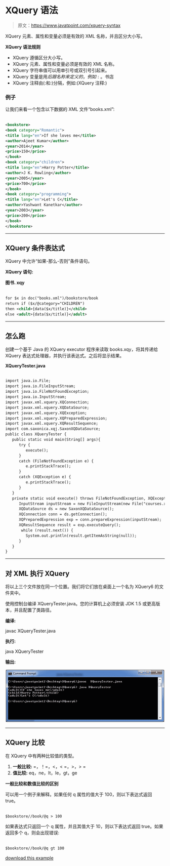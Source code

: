 # XQuery 语法

> 原文：<https://www.javatpoint.com/xquery-syntax>

XQuery 元素、属性和变量必须是有效的 XML 名称，并且区分大小写。

**XQuery 语法规则**

*   XQuery 遵循区分大小写。
*   XQuery 元素、属性和变量必须是有效的 XML 名称。
*   XQuery 字符串值可以用单引号或双引号引起来。
*   XQuery 变量是用$后跟名称来定义的，例如:。$书店
*   XQuery 注释由(:和:)分隔，例如:(XQuery 注释:)

### 例子

让我们来看一个包含以下数据的 XML 文件“books.xml”:

```xml

<bookstore>
<book category="Romantic">
<title lang="en">If she loves me</title>
<author>Ajeet Kumar</author>
<year>2014</year>
<price>150</price>
</book>
<book category="children">
<title lang="en">Harry Potter</title>
<author>J K. Rowling</author>
<year>2005</year>
<price>700</price>
</book>
<book category="programming">
<title lang="en">Let's C</title>
<author>Yashwant Kanetkar</author>
<year>2003</year>
<price>200</price>
</book>
</bookstore>

```

* * *

## XQuery 条件表达式

XQuery 中允许“如果-那么-否则”条件语句。

**XQuery 语句:**

**图书. xqy**

```xml

for $x in doc("books.xml")/bookstore/book
return if ($x/@category="CHILDREN")
then <child>{data($x/title)}</child>
else <adult>{data($x/title)}</adult>

```

* * *

## 怎么跑

创建一个基于 Java 的 XQuery executor 程序来读取 books.xqy，将其传递给 XQuery 表达式处理器，并执行该表达式。之后将显示结果。

**XQueryTester.java**

```xml

import java.io.File;
import java.io.FileInputStream;
import java.io.FileNotFoundException;
import java.io.InputStream;
import javax.xml.xquery.XQConnection;
import javax.xml.xquery.XQDataSource;
import javax.xml.xquery.XQException;
import javax.xml.xquery.XQPreparedExpression;
import javax.xml.xquery.XQResultSequence;
import com.saxonica.xqj.SaxonXQDataSource;
public class XQueryTester {
   public static void main(String[] args){
      try {
         execute();
      }
      catch (FileNotFoundException e) {
         e.printStackTrace();
      }      
      catch (XQException e) {
         e.printStackTrace();
      }
   }
   private static void execute() throws FileNotFoundException, XQException{
      InputStream inputStream = new FileInputStream(new File("courses.xqy"));
      XQDataSource ds = new SaxonXQDataSource();
      XQConnection conn = ds.getConnection();
      XQPreparedExpression exp = conn.prepareExpression(inputStream);
      XQResultSequence result = exp.executeQuery();
       while (result.next()) {
         System.out.println(result.getItemAsString(null));
      }
   }	
}

```

* * *

## 对 XML 执行 XQuery

将以上三个文件放在同一个位置。我们将它们放在桌面上一个名为 XQuery6 的文件夹中。

使用控制台编译 XQueryTester.java。您的计算机上必须安装 JDK 1.5 或更高版本，并且配置了类路径。

**编译:**

javac XQueryTester.java

**执行:**

java XQueryTester

**输出:**

![XQUERY Syntax 1](img/e1cf3d1d39865569ba1ef9a82293a7fa.png)

* * *

## XQuery 比较

在 XQuery 中有两种比较值的类型。

1.  **一般比较:** =，！=，<，< =，>，> =
2.  **值比较:** eq，ne，lt，le，gt，ge

**一般比较和数值比较的区别**

可以用一个例子来解释。如果任何 q 属性的值大于 100，则以下表达式返回 true。

```xml

$bookstore//book/@q > 100 

```

如果表达式只返回一个 q 属性，并且其值大于 10，则以下表达式返回 true。如果返回多个 q，则会出现错误:

```xml

$bookstore//book/@q gt 100

```

[download this example](https://static.javatpoint.com/xquery/src/XQuery6.zip)